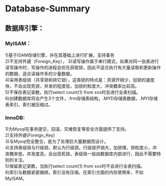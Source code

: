 # Database-Summary

## 数据库引擎：
### MyISAM：

  1)基于ISAM存储引擎，并在其基础上进行扩展，支持事务<br/>
  2)不支持外键（<kdb>Foreign_Key</kdb>），
  3)读写操作属于串行模式，如果对同一张表进行读写操作时，写操作的进程会优先获取锁，因此不适合执行有大量读取和更新操作的数据，适合读操作多的少量数据。<br/>
  4)采用表级锁（共享锁和排它锁），这类锁的特点是：资源开销少，加锁的速度快，不会出现死锁，并发的程度低，加锁的粒度大，冲突概率比较高。<br/>
  5)不保存表记录数，执行select count(1) from xxx时会进行全表扫描。<br/>
  6)创建数据库将会产生3个文件，.frm存储表结构，.MYD存储表数据，.MYI存储表索引，索引被压缩过。<br/>
### InnoDB:
  
  1)为Mysql在事务提交，回滚，灾难恢复等安全方面提供了支持。<br/>
  2)支持外键(<kdb>Foreign_Key</kdb>)<br/>
  3)与Mysql完全整合，是为了处理巨大量数据而设计。<br/>
  4)支持表级锁与行级锁，默认为行级锁。行级锁开销大，加锁慢，锁粒度小，冲突概率低，并发度高，会出现死锁。表级锁一般由数据库内部进行，因此不需要特别的关注。<br/>
  5)保留表记录数，当执行select count(1) from xxx时不会进行全表扫描。<br/>
  6)索引与数据紧密捆绑，索引没有压缩。在索引方面的内存使用率，不如MyISAM。<br/>
